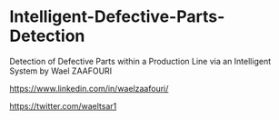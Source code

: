 # Intelligent-Defective-Parts-Detection

Detection of Defective Parts within a Production Line via an Intelligent System by Wael ZAAFOURI 

https://www.linkedin.com/in/waelzaafouri/

https://twitter.com/waeltsar1
